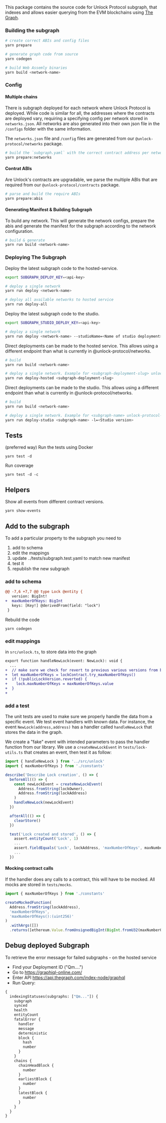 This package contains the source code for Unlock Protocol subgraph, that
indexes and allows easier querying from the EVM blockchains using [The Graph](https://thegraph.com).

### Building the subgraph

```sh
# create correct ABIs and config files
yarn prepare

# generate graph code from source
yarn codegen

# build Web Assemly binaries
yarn build <network-name>
```

### Config

#### Multiple chains

There is subgraph deployed for each network where Unlock Protocol is deployed. While code is similar for all, the addresses where the contracts are deployed vary, requiring a specifying config per network stored in `networks.json`. All networks are also generated into their own json file in the `/configs` folder with the same information.

The `networks.json` file and `/config` files are generated from our `@unlock-protocol/networks` package.

```sh
# build the `subgraph.yaml` with the correct contract address per network
yarn prepare:networks
```

#### Contrat ABIs

Are Unlock's contracts are upgradable, we parse the multiple ABIs that are required from our `@unlock-protocol/contracts` package.

```sh
# parse and build the require ABIs
yarn prepare:abis
```

#### Generating Manifest & Building Subgraph

To build any network. This will generate the network configs, prepare the abis and generate the manifest for the subgraph according to the network configuration.

```sh
# build & generate
yarn run build <network-name>
```

### Deploying The Subgraph

Deploy the latest subgraph code to the hosted-service.

```sh
export SUBGRAPH_DEPLOY_KEY=<api-key>

# deploy a single network
yarn run deploy <network-name>

# deploy all available networks to hosted service
yarn run deploy-all
```

Deploy the latest subgraph code to the studio.

```sh
export SUBGRAPH_STUDIO_DEPLOY_KEY=<api-key>

# deploy a single network
yarn run deploy <network-name> --studioName=<Name of studio deployment> --label=<Studio version>

```

Direct deployments can be made to the hosted service. This allows using a different endpoint than what is currently in @unlock-protocol/networks.

```sh
# build
yarn run build <network-name>

# deploy a single network. Example for <subgraph-deployment-slug> unlock-protocol/mainnet-v2
yarn run deploy-hosted <subgraph-deployment-slug>

```

Direct deployments can be made to the studio. This allows using a different endpoint than what is currently in @unlock-protocol/networks.

```sh
# build
yarn run build <network-name>

# deploy a single network. Example for <subgraph-name> unlock-protocol-mainnet
yarn run deploy-studio <subgraph-name> -l=<Studio version>

```

## Tests

(preferred way) Run the tests using Docker

```
yarn test -d
```

Run coverage

```
yarn test -d -c
```

## Helpers

Show all events from different contract versions.

```sh
yarn show-events
```

## Add to the subgraph

To add a particular property to the subgraph you need to

1. add to schema
2. edit the mappings
3. update ../tests/subgraph.test.yaml to match new manifest
4. test it
5. republish the new subgraph

### add to schema

```diff
@@ -7,6 +7,7 @@ type Lock @entity {
   version: BigInt!
+  maxNumberOfKeys: BigInt
   keys: [Key!] @derivedFrom(field: "lock")
 }
```

Rebuild the code

```
yarn codegen
```

### edit mappings

in `src/unlock.ts`, to store data into the graph

```diff
export function handleNewLock(event: NewLock): void {
  ...
+  // make sure we check for revert to previous various versions from breaking
+  let maxNumberOfKeys = lockContract.try_maxNumberOfKeys()
+  if (!publicLockVersion.reverted) {
+    lock.maxNumberOfKeys = maxNumberOfKeys.value
+  }
+
```

### add a test

The unit tests are used to make sure we properly handle the data from a specific event. We test event handlers with known data. For instance, the event `NewLock(address,address)` has a handler called `handleNewLock` that stores the data in the graph.

We create a "fake" event with intended parameters to pass the handler function from our library. We use a `createNewLockEvent` in `tests/lock-utils.ts` that creates an event, then test it as follow:

```js
import { handleNewLock } from '../src/unlock'
import { maxNumberOfKeys } from './constants'

describe('Describe Lock creation', () => {
  beforeAll(() => {
    const newLockEvent = createNewLockEvent(
      Address.fromString(lockOwner),
      Address.fromString(lockAddress)
    )
    handleNewLock(newLockEvent)
  })

  afterAll(() => {
    clearStore()
  })

  test('Lock created and stored', () => {
    assert.entityCount('Lock', 1)
    ...
    assert.fieldEquals('Lock', lockAddress, 'maxNumberOfKeys', maxNumberOfKeys)
    ...
  })
```

#### Mocking contract calls

If the handler does any calls to a contract, this will have to be mocked. All mocks are stored in `tests/mocks`.

```js
import { maxNumberOfKeys } from './constants'

createMockedFunction(
  Address.fromString(lockAddress),
  'maxNumberOfKeys',
  'maxNumberOfKeys():(uint256)'
)
  .withArgs([])
  .returns([ethereum.Value.fromUnsignedBigInt(BigInt.fromU32(maxNumberOfKeys))])
```

## Debug deployed Subgraph

To retrieve the error message for failed subgraphs - on the hosted service

- Find your Deployment ID ("Qm....")
- Go to https://graphiql-online.com/
- Enter API https://api.thegraph.com/index-node/graphql
- Run Query:

```graphql
{
  indexingStatuses(subgraphs: ["Qm..."]) {
    subgraph
    synced
    health
    entityCount
    fatalError {
      handler
      message
      deterministic
      block {
        hash
        number
      }
    }
    chains {
      chainHeadBlock {
        number
      }
      earliestBlock {
        number
      }
      latestBlock {
        number
      }
    }
  }
}
```
